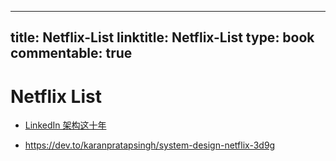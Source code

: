 
---
title: Netflix-List
linktitle: Netflix-List
type: book
commentable: true
---

# Netflix List

- [LinkedIn 架构这十年](http://colobu.com/2015/07/24/brief-history-scaling-linkedin/)

- https://dev.to/karanpratapsingh/system-design-netflix-3d9g

    